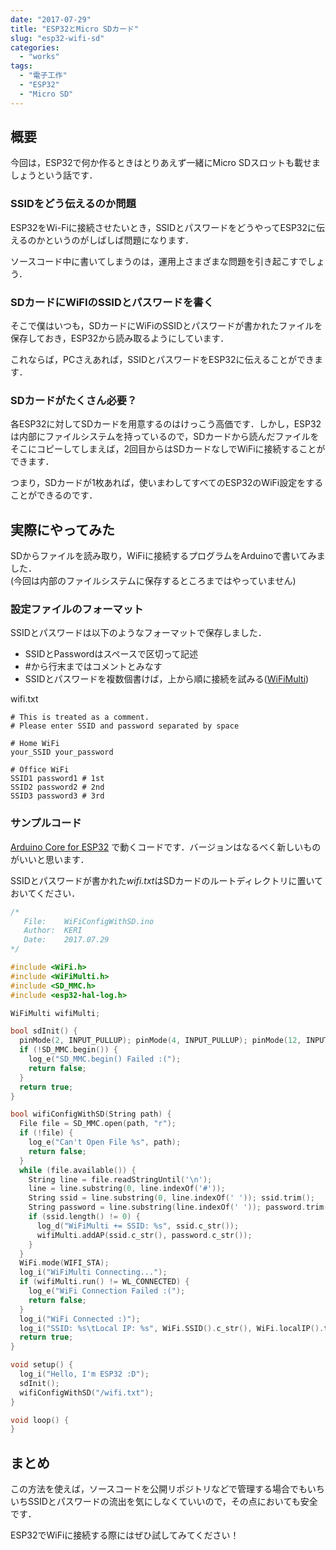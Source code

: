```yaml
---
date: "2017-07-29"
title: "ESP32とMicro SDカード"
slug: "esp32-wifi-sd"
categories:
  - "works"
tags:
  - "電子工作"
  - "ESP32"
  - "Micro SD"
---
```


## 概要

今回は，ESP32で何か作るときはとりあえず一緒にMicro SDスロットも載せましょうという話です．

<!--more-->

### SSIDをどう伝えるのか問題

ESP32をWi-Fiに接続させたいとき，SSIDとパスワードをどうやってESP32に伝えるのかというのがしばしば問題になります．

ソースコード中に書いてしまうのは，運用上さまざまな問題を引き起こすでしょう．

### SDカードにWiFIのSSIDとパスワードを書く

そこで僕はいつも，SDカードにWiFiのSSIDとパスワードが書かれたファイルを保存しておき，ESP32から読み取るようにしています．

これならば，PCさえあれば，SSIDとパスワードをESP32に伝えることができます．

### SDカードがたくさん必要？

各ESP32に対してSDカードを用意するのはけっこう高価です．しかし，ESP32は内部にファイルシステムを持っているので，SDカードから読んだファイルをそこにコピーしてしまえば，2回目からはSDカードなしでWiFiに接続することができます．

つまり，SDカードが1枚あれば，使いまわしてすべてのESP32のWiFi設定をすることができるのです．

## 実際にやってみた

SDからファイルを読み取り，WiFiに接続するプログラムをArduinoで書いてみました．  
(今回は内部のファイルシステムに保存するところまではやっていません)

### 設定ファイルのフォーマット

SSIDとパスワードは以下のようなフォーマットで保存しました．

  * SSIDとPasswordはスペースで区切って記述
  * #から行末まではコメントとみなす
  * SSIDとパスワードを複数個書けば，上から順に接続を試みる([WiFiMulti](https://github.com/espressif/arduino-esp32/blob/master/libraries/WiFi/examples/WiFiMulti/WiFiMulti.ino))

wifi.txt

~~~config
# This is treated as a comment.
# Please enter SSID and password separated by space

# Home WiFi
your_SSID your_password

# Office WiFi
SSID1 password1 # 1st
SSID2 password2 # 2nd
SSID3 password3 # 3rd
~~~

### サンプルコード

[Arduino Core for ESP32](https://github.com/espressif/arduino-esp32) で動くコードです．バージョンはなるべく新しいものがいいと思います．

SSIDとパスワードが書かれた*wifi.txt*はSDカードのルートディレクトリに置いておいてください．

~~~cpp
/*
   File:    WiFiConfigWithSD.ino
   Author:  KERI
   Date:    2017.07.29
*/

#include <WiFi.h>
#include <WiFiMulti.h>
#include <SD_MMC.h>
#include <esp32-hal-log.h>

WiFiMulti wifiMulti;

bool sdInit() {
  pinMode(2, INPUT_PULLUP); pinMode(4, INPUT_PULLUP); pinMode(12, INPUT_PULLUP); pinMode(13, INPUT_PULLUP);
  if (!SD_MMC.begin()) {
    log_e("SD_MMC.begin() Failed :(");
    return false;
  }
  return true;
}

bool wifiConfigWithSD(String path) {
  File file = SD_MMC.open(path, "r");
  if (!file) {
    log_e("Can't Open File %s", path);
    return false;
  }
  while (file.available()) {
    String line = file.readStringUntil('\n');
    line = line.substring(0, line.indexOf('#'));
    String ssid = line.substring(0, line.indexOf(' ')); ssid.trim();
    String password = line.substring(line.indexOf(' ')); password.trim();
    if (ssid.length() != 0) {
      log_d("WiFiMulti += SSID: %s", ssid.c_str());
      wifiMulti.addAP(ssid.c_str(), password.c_str());
    }
  }
  WiFi.mode(WIFI_STA);
  log_i("WiFiMulti Connecting...");
  if (wifiMulti.run() != WL_CONNECTED) {
    log_e("WiFi Connection Failed :(");
    return false;
  }
  log_i("WiFi Connected :)");
  log_i("SSID: %s\tLocal IP: %s", WiFi.SSID().c_str(), WiFi.localIP().toString().c_str());
  return true;
}

void setup() {
  log_i("Hello, I'm ESP32 :D");
  sdInit();
  wifiConfigWithSD("/wifi.txt");
}

void loop() {
}
~~~

## まとめ


この方法を使えば，ソースコードを公開リポジトリなどで管理する場合でもいちいちSSIDとパスワードの流出を気にしなくていいので，その点においても安全です．

ESP32でWiFiに接続する際にはぜひ試してみてください！

